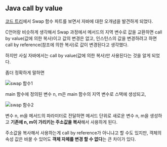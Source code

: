 ## Java call by value

[코드 트리](https://www.codetree.ai/missions/5/problems/to-exchange-two-integer-values/introduction)에서 Swap 함수 파트를 보면서 자바에 대한 오개념을 발견하게 되었다. 

C언어랑 비슷하게 생각해서 Swap 과정에서 메서드의 지역 변수로 값을 교환하면 call by value(값에 의한 복사)이고 값의 변경은 없고, 인스턴스의 값을 변경하려고 하면 call by reference(참조에 의한 복사)로 값이 변경된다고 생각했다.

하지만 사실 자바에서는 call by value(값에 의한 복사)만 사용된다는 것을 알게 되었다.

좀더 정확하게 말하면 

![swap 함수1](https://github.com/boseungk/TIL/assets/95980754/5f9edc05-4df0-4551-b9dc-bc0b5ef5e45e)

main 함수에 정의된 변수 n, m은 main 함수의 지역 변수로 스택에 생성되고, 

![swap 함수2](https://github.com/boseungk/TIL/assets/95980754/60cb8aeb-a752-4366-a6cc-296e7e6a684b)

변수 n, m을 메서드의 파라미터로 전달하면 메서드 단위로 새로운 변수 n, m을 생성하고 **기존에 n, m이 가리키는 주소값을 복사**해서 사용하게 된다.

주소값을 복사해서 사용하는게 call by reference가 아니냐고 할 수도 있지만, 객체의 속성 값은 바꿀 수 있어도 **객체 자체를 변경 할 수 없다**는 큰 차이가 있다.